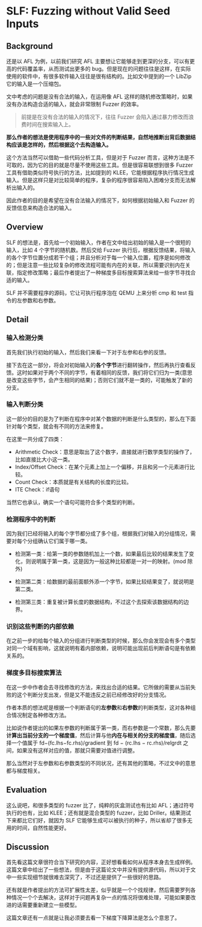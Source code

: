 # SLF: Fuzzing without Valid Seed Inputs

## Background

还是以 AFL 为例，以前我们研究 AFL 主要想让它能够走到更深的分支，可以有更高的代码覆盖率，从而测试出更多的 bug。但是现在的问题往往是这样，在实际使用的软件中，有很多软件输入往往是很有结构的。比如文中提到的一个 LibZip 它的输入是一个压缩包。

文中考虑的问题是没有合法的输入，在运用像 AFL 这样的随机修改策略时，如果没有办法构造合适的输入，就会非常限制 Fuzzer 的效率。

> 前提是在没有合法的输入的情况下，往往 Fuzzer 会陷入通过暴力修改而浪费时间在搜索输入上。

**那么作者的想法是使用程序中的一些对文件的判断结果，自然地推断出背后数据结构应该是怎样的，然后根据这个去构造输入。**

这个方法当然可以借助一些代码分析工具，但是对于 Fuzzer 而言，这种方法是不可取的，因为它的目的就是尽量不使用这些工具。但是很容易联想到很多 Fuzzer 工具有借助类似符号执行的方法，比如提到的 KLEE，它能根据程序执行情况生成输入。但是这样只是对比较简单的程序，复杂的程序很容易陷入困难分支而无法解析出输入的。

因此作者的目的是希望在没有合法输入的情况下，如何根据初始输入和 Fuzzer 的反馈信息来构造合法的输入。

## Overview

SLF 的想法是，首先给一个初始输入，作者在文中给出初始的输入是一个很短的输入，比如 4 个字节的随机数。然后交给 Fuzzer 执行后，根据反馈结果，将输入的各个字节位置分成若干个组；并且分析对于每一个输入位置，程序是如何修改的；但是注意一些比较复杂的修改流程可能有内在的关联，所以需要识别内在关联，指定修改策略；最后作者提出了一种梯度多目标搜索算法来给一些字节寻找合适的输入。

SLF 并不需要程序的源码，它让可执行程序泡在 QEMU 上来分析 cmp 和 test 指令的左参数和右参数。

## Detail

### 输入检测分类

首先我们执行初始的输入，然后我们来看一下对于左参和右参的反馈。

接下去在这一部分，将会对初始输入的**各个字节**进行翻转操作，然后再执行查看反馈。这时如果对于两个不同的字节，有着相同的反馈，我们将它们归为一类(意思是改变这些字节，会产生相同的结果)；否则它们就不是一类的，可能触发了新的分支。

### 输入判断分类

这一部分的目的是为了判断在程序中对某个数据的判断是什么类型的，那么在下面针对每个类型，就会有不同的方法来修复。

在这里一共分成了四类：

* Arithmetic Check：意思是取出了这个数字，直接就进行数学类型的操作了，比如直接比大小这一类。
* Index/Offset Check：在某个元素上加上一个偏移，并且和另一个元素进行比较。
* Count Check：本质就是有关结构的长度的比较。
* ITE Check：if语句

当然它也承认，确实一个语句可能符合多个类型的判断。

### 检测程序中的判断

因为我们已经将输入的每个字节都分成了多个组，根据我们对输入的分组情况，需要对每个分组确认它们属于哪一类。

* 检测第一类：给第一类的参数随机加上一个数，如果最后比较的结果发生了变化，则说明属于第一类，这是因为一般这种比较都是一对一的映射。(mod 除外) 

* 检测第二类：给数据的最前面额外添一个字节，如果比较结果变了，就说明是第二类。
* 检测第三类：重复被计算长度的数据结构，不过这个去探索该数据结构的边界。

### 识别这些判断的内部依赖

在之前一步的给每个输入的分组进行判断类型的时候，那么你会发现会有多个类型对同一个域有影响，这就说明有着内部依赖，说明可能出现前后判断语句是有依赖关系的。

### 梯度多目标搜索算法

在这一步中作者会去寻找修改的方法，来找出合适的结果。它所做的需要从当前失败的这个判断分支出发，但是又不能违反之前已经修改好的分支情况。

作者本质的想法呢是根据一个判断语句的**左参数**和**右参数**的判断类型，这对各种组合情况制定各种修改方法。

比如说作者提出的如果左参数的判断属于第一类，而右参数是一个常数，那么先要**计算出当前分支的一个梯度值**，然后计算与他**内在与相关的分支的梯度值**，随后选择一个值属于 fd−(fc.lhs−fc.rhs)/gradient 到 fd − (rc.lhs − rc.rhs)/relgrdt 之间，如果没有这样对应的值，那就只需要对值进行调整。

那么当然对于左参数和右参数类型的不同状况，还有其他的策略，不过文中的意思都与梯度相关。

## Evaluation

这么说吧，和很多类型的 fuzzer 比了，纯粹的灰盒测试也有比如 AFL；通过符号执行的也有，比如 KLEE；还有就是混合类型的 fuzzer，比如 Driller。结果测试下来都比它们好，就因为 SLF 它能够生成可以被执行的种子，所以省却了很多无用的时间，自然性能更好。

## Discussion

首先看这篇文章很符合当下研究的内容，正好想看看如何从程序本身去生成样例。这篇文章中给出了一些想法，但是由于这篇论文中并没有提供源代码，所以对于文中一些实现细节就很难去深究了，不过还是提供了一些很好的思路。

还有就是作者提出的方法可扩展性太差，似乎就是一个个找规律，然后需要罗列各种情况一个个去解决，这样对于问题再复杂一点的情况将很难处理，可能如果要改进的话需要重新建立一些模型。

这篇文章还有一点就是让我必须要去看一下梯度下降算法是怎么个意思了。

